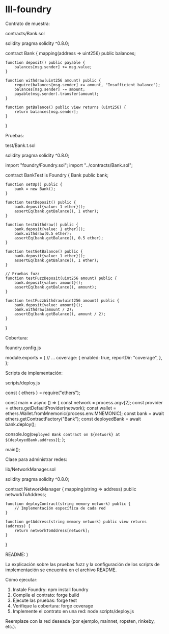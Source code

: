 # lll-foundry
Contrato de muestra:

contracts/Bank.sol

solidity
pragma solidity ^0.8.0;

contract Bank {
    mapping(address => uint256) public balances;

    function deposit() public payable {
        balances[msg.sender] += msg.value;
    }

    function withdraw(uint256 amount) public {
        require(balances[msg.sender] >= amount, "Insufficient balance");
        balances[msg.sender] -= amount;
        payable(msg.sender).transfer(amount);
    }

    function getBalance() public view returns (uint256) {
        return balances[msg.sender];
    }
}

Pruebas:

test/Bank.t.sol

solidity
pragma solidity ^0.8.0;

import "foundry/Foundry.sol";
import "../contracts/Bank.sol";

contract BankTest is Foundry {
    Bank public bank;

    function setUp() public {
        bank = new Bank();
    }

    function testDeposit() public {
        bank.deposit{value: 1 ether}();
        assertEq(bank.getBalance(), 1 ether);
    }

    function testWithdraw() public {
        bank.deposit{value: 1 ether}();
        bank.withdraw(0.5 ether);
        assertEq(bank.getBalance(), 0.5 ether);
    }

    function testGetBalance() public {
        bank.deposit{value: 1 ether}();
        assertEq(bank.getBalance(), 1 ether);
    }

    // Pruebas fuzz
    function testFuzzDeposit(uint256 amount) public {
        bank.deposit{value: amount}();
        assertEq(bank.getBalance(), amount);
    }

    function testFuzzWithdraw(uint256 amount) public {
        bank.deposit{value: amount}();
        bank.withdraw(amount / 2);
        assertEq(bank.getBalance(), amount / 2);
    }
}

Cobertura:

foundry.config.js

module.exports = {
  // ...
  coverage: {
    enabled: true,
    reportDir: "coverage",
  },
};

Scripts de implementación:

scripts/deploy.js

const { ethers } = require("ethers");

const main = async () => {
  const network = process.argv[2];
  const provider = ethers.getDefaultProvider(network);
  const wallet = ethers.Wallet.fromMnemonic(process.env.MNEMONIC);
  const bank = await ethers.getContractFactory("Bank");
  const deployedBank = await bank.deploy();

  console.log(`Deployed Bank contract on ${network} at ${deployedBank.address}`);
};

main();

Clase para administrar redes:

lib/NetworkManager.sol

solidity
pragma solidity ^0.8.0;

contract NetworkManager {
    mapping(string => address) public networkToAddress;

    function deployContract(string memory network) public {
        // Implementación específica de cada red
    }

    function getAddress(string memory network) public view returns (address) {
        return networkToAddress[network];
    }
}

README:
)

La explicación sobre las pruebas fuzz y la configuración de los scripts de implementación se encuentra en el archivo README.

Cómo ejecutar:

1. Instale Foundry: npm install foundry
2. Compile el contrato: forge build
3. Ejecute las pruebas: forge test
4. Verifique la cobertura: forge coverage
5. Implemente el contrato en una red: node scripts/deploy.js <red>

Reemplaze <red> con la red deseada (por ejemplo, mainnet, ropsten, rinkeby, etc.).
